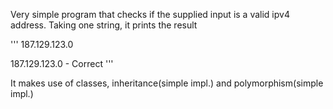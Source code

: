Very simple program that checks if the supplied input is a valid ipv4 address.
Taking one string, it prints the result

'''
187.129.123.0

187.129.123.0 - Correct
'''

It makes use of classes, inheritance(simple impl.) and polymorphism(simple impl.)
